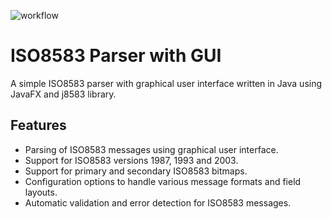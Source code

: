 ![workflow](https://github.com/huckor/iso8583parser/actions/workflows/build-linux.yml/badge.svg)
# ISO8583 Parser with GUI

A simple ISO8583 parser with graphical user interface written in Java using JavaFX and j8583 library.

## Features

- Parsing of ISO8583 messages using graphical user interface.
- Support for ISO8583 versions 1987, 1993 and 2003.
- Support for primary and secondary ISO8583 bitmaps.
- Configuration options to handle various message formats and field layouts.
- Automatic validation and error detection for ISO8583 messages.
